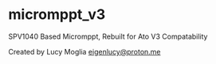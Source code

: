 # micromppt_v3

SPV1040 Based Micromppt, Rebuilt for Ato V3 Compatability

Created by Lucy Moglia <eigenlucy@proton.me>
